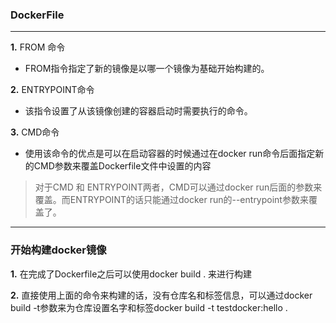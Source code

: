 ### DockerFile 

---

**1.** FROM 命令

- FROM指令指定了新的镜像是以哪一个镜像为基础开始构建的。

**2.** ENTRYPOINT命令

- 该指令设置了从该镜像创建的容器启动时需要执行的命令。

**3.** CMD命令

- 使用该命令的优点是可以在启动容器的时候通过在docker run命令后面指定新的CMD参数来覆盖Dockerfile文件中设置的内容

> 对于CMD 和 ENTRYPOINT两者，CMD可以通过docker run后面的参数来覆盖。而ENTRYPOINT的话只能通过docker run的--entrypoint参数来覆盖了。



---

### 开始构建docker镜像

**1.** 在完成了Dockerfile之后可以使用docker build . 来进行构建

**2.** 直接使用上面的命令来构建的话，没有仓库名和标签信息，可以通过docker build -t参数来为仓库设置名字和标签docker build -t testdocker:hello .